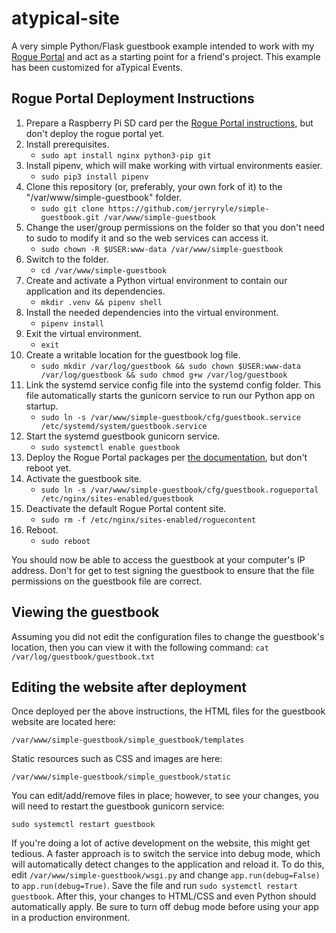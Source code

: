 # atypical-site

A very simple Python/Flask guestbook example intended to work with
my [Rogue Portal](https://github.com/jerryryle/rogueportal) and act as a starting point for a friend's project. This 
example has been customized for aTypical Events.

## Rogue Portal Deployment Instructions

1. Prepare a Raspberry Pi SD card per
   the [Rogue Portal instructions](https://jerryryle.github.io/rogueportal/#create-a-raspberry-pi-os-sd-card), but don't
   deploy the rogue portal yet.
2. Install prerequisites.
    * `sudo apt install nginx python3-pip git`
3. Install pipenv, which will make working with virtual environments easier.
    * `sudo pip3 install pipenv`
4. Clone this repository (or, preferably, your own fork of it) to the "/var/www/simple-guestbook" folder.
    * `sudo git clone https://github.com/jerryryle/simple-guestbook.git /var/www/simple-guestbook`
5. Change the user/group permissions on the folder so that you don't need to sudo to modify it and so the web services
   can access it.
    * `sudo chown -R $USER:www-data /var/www/simple-guestbook`
6. Switch to the folder.
    * `cd /var/www/simple-guestbook`
7. Create and activate a Python virtual environment to contain our application and its dependencies.
    * `mkdir .venv && pipenv shell`
8. Install the needed dependencies into the virtual environment.
    * `pipenv install`
9. Exit the virtual environment.
    * `exit`
10. Create a writable location for the guestbook log file.
    * `sudo mkdir /var/log/guestbook && sudo chown $USER:www-data /var/log/guestbook && sudo chmod g+w /var/log/guestbook`
11. Link the systemd service config file into the systemd config folder. This file automatically starts the gunicorn
    service to run our Python app on startup.
    * `sudo ln -s /var/www/simple-guestbook/cfg/guestbook.service /etc/systemd/system/guestbook.service`
12. Start the systemd guestbook gunicorn service.
    * `sudo systemctl enable guestbook`
13. Deploy the Rogue Portal packages
    per [the documentation](https://jerryryle.github.io/rogueportal/#deploy-the-pre-built-debian-packages), but don't
    reboot yet.
14. Activate the guestbook site.
    * `sudo ln -s /var/www/simple-guestbook/cfg/guestbook.rogueportal /etc/nginx/sites-enabled/guestbook`
15. Deactivate the default Rogue Portal content site.
    * `sudo rm -f /etc/nginx/sites-enabled/roguecontent`
16. Reboot.
    * `sudo reboot`

You should now be able to access the guestbook at your computer's IP address. Don't for get to test signing the
guestbook to ensure that the file permissions on the guestbook file are correct.

## Viewing the guestbook

Assuming you did not edit the configuration files to change the guestbook's location, then you can view it with the
following command:
`cat /var/log/guestbook/guestbook.txt`

## Editing the website after deployment

Once deployed per the above instructions, the HTML files for the guestbook website are located here:

`/var/www/simple-guestbook/simple_guestbook/templates`

Static resources such as CSS and images are here:

`/var/www/simple-guestbook/simple_guestbook/static`

You can edit/add/remove files in place; however, to see your changes, you will need to restart the guestbook gunicorn
service:

`sudo systemctl restart guestbook`

If you're doing a lot of active development on the website, this might get tedious. A faster approach is to switch the
service into debug mode, which will automatically detect changes to the application and reload it. To do this,
edit `/var/www/simple-guestbook/wsgi.py` and change `app.run(debug=False)` to `app.run(debug=True)`. Save the file and
run `sudo systemctl restart guestbook`. After this, your changes to HTML/CSS and even Python should automatically apply.
Be sure to turn off debug mode before using your app in a production environment.  
